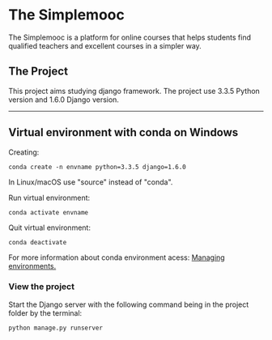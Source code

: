 # The Simplemooc
The Simplemooc is a platform for online courses that helps students find qualified teachers and excellent courses in a simpler way.

## The Project
This project aims studying django framework. The project use 3.3.5 Python version and 1.6.0 Django version.

---

## Virtual environment with conda on Windows
Creating:

```
conda create -n envname python=3.3.5 django=1.6.0
```

In Linux/macOS use "source" instead of "conda".

Run virtual environment:
```
conda activate envname
```

Quit virtual environment:
```
conda deactivate
```

For more information about conda environment acess: [Managing environments.](https://docs.conda.io/projects/conda/en/latest/user-guide/tasks/manage-environments.html)

### View the project

Start the Django server with the following command being in the project folder by the terminal:
```
python manage.py runserver
```